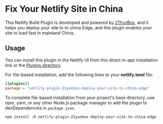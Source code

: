 # Fix Your Netlify Site in China

This Netlify Build Plugin is developed and powered by [21YunBox][1], and it helps you deploy your site to in-china Edge, and this plugin enables your site to load fast in mainland China.


## Usage
You can install this plugin in the Netlify UI from this direct in-app installation link or the [Plugins directory](https://app.netlify.com/plugins).

For file-based installation, add the following lines to your **netlify.toml** file:

```toml
[[plugins]]
package = "netlify-plugin-21yunbox-deploy-your-site-to-china-edge"
```

To complete file-based installation from your project's base directory, use npm, yarn, or any other Node.js package manager to add the plugin to devDependencies in `package.json`.

```
npm install -D netlify-plugin-21yunbox-deploy-your-site-to-china-edge
```

[1]: https://www.21cloudbox.com/